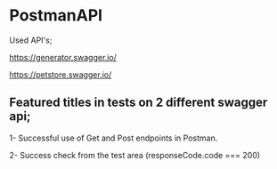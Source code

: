 # PostmanAPI

Used API's;

https://generator.swagger.io/

https://petstore.swagger.io/

## Featured titles in tests on 2 different swagger api;

1- Successful use of Get and Post endpoints in Postman.

2- Success check from the test area (responseCode.code === 200)
